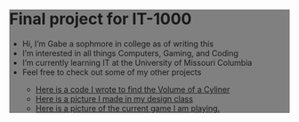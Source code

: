 
<html>
<head>
<meta charset="UTF-8">

</head>

<body>
<div style = "background:grey">
<h1>Final project for IT-1000</h1>
<ul>
  <li>Hi, I’m Gabe a sophmore in college as of writing this</li>
  <li>I’m interested in all things Computers, Gaming, and Coding</li>
  <li>I’m currently learning IT at the University of Missouri Columbia</li>
  <li>Feel free to check out some of my other projects</li>
      <ul>
	<li><a href="https://github.com/GabeS1/GabeS1.github.io/blob/main/CylinderVolumeCalc.html">Here is a code I wrote to find the Volume of a Cyliner</a></li>
	<li><a href="https://github.com/GabeS1/GabeS1/blob/main/GabeSisk3bAsset%201.png">Here is a picture I made in my design class</a></li>
	<li><a href="https://www.bing.com/images/search?view=detailV2&ccid=N0MyLXys&id=B28C5A5E47731F70EB89C7E06DFCD3C4031D0BB8&thid=OIP.N0MyLXysFySFgxA7sPhgPQHaHa&mediaurl=https%3a%2f%2fth.bing.com%2fth%2fid%2fR.3743322d7cac17248583103bb0f8603d%3frik%3duAsdA8TT%252fG3gxw%26riu%3dhttp%253a%252f%252forig10.deviantart.net%252f1453%252ff%252f2015%252f303%252f0%252f8%252fblack_desert_by_ru_devlin-d9evffh.png%26ehk%3d%252bbpHT%252fbE%252fvsoJpQHrtb2%252fvLBJJt0B%252fwmf%252frdBjG6Vu0%253d%26risl%3d%26pid%3dImgRaw%26r%3d0&exph=512&expw=512&q=Black+Desert+Online+Icon&simid=608007858485018276&FORM=IRPRST&ck=D93EC91B832FDE76A86DA35723E033FC&selectedIndex=8">Here is a picture of the current game I am playing.</a></li>
      </ul>
</ul>
</div>
</body>

</html>
